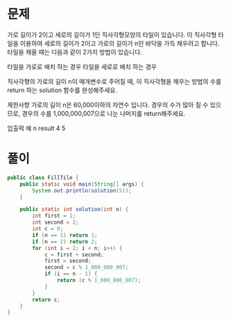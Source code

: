 # 문제

가로 길이가 2이고 세로의 길이가 1인 직사각형모양의 타일이 있습니다. 이 직사각형 타일을 이용하여 세로의 길이가 2이고 가로의 길이가 n인 바닥을 가득 채우려고 합니다. 타일을 채울 때는 다음과 같이 2가지 방법이 있습니다.

타일을 가로로 배치 하는 경우
타일을 세로로 배치 하는 경우

직사각형의 가로의 길이 n이 매개변수로 주어질 때, 이 직사각형을 채우는 방법의 수를 return 하는 solution 함수를 완성해주세요.

제한사항
가로의 길이 n은 60,000이하의 자연수 입니다.
경우의 수가 많아 질 수 있으므로, 경우의 수를 1,000,000,007으로 나눈 나머지를 return해주세요.

입출력 예
n	result
4	5


# 풀이

```java
public class FillTile {
	public static void main(String[] args) {
		System.out.println(solution(5));
	}

	public static int solution(int n) {
		int first = 1;
		int second = 2;
		int c = 0;
		if (n == 1) return 1;
		if (n == 2) return 2;
		for (int i = 2; i < n; i++) {
			c = first + second;
			first = second;
			second = c % 1_000_000_007;
			if (i == n - 1) {
				return (c % 1_000_000_007);
			}
		}
		return c;
	}
}
```
